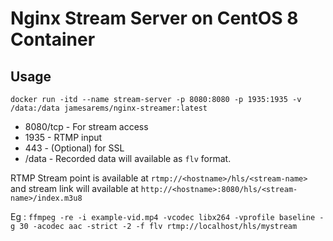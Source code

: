 # Nginx Stream Server on CentOS 8 Container

## Usage

`docker run -itd --name stream-server -p 8080:8080 -p 1935:1935 -v /data:/data jamesarems/nginx-streamer:latest`

* 8080/tcp - For stream access
* 1935  - RTMP input
* 443 - (Optional) for SSL
* /data - Recorded data will available as `flv` format.

RTMP Stream point is available at `rtmp://<hostname>/hls/<stream-name>` and stream link will available at `http://<hostname>:8080/hls/<stream-name>/index.m3u8`

Eg : ``` ffmpeg -re -i example-vid.mp4 -vcodec libx264 -vprofile baseline -g 30 -acodec aac -strict -2 -f flv rtmp://localhost/hls/mystream ```

